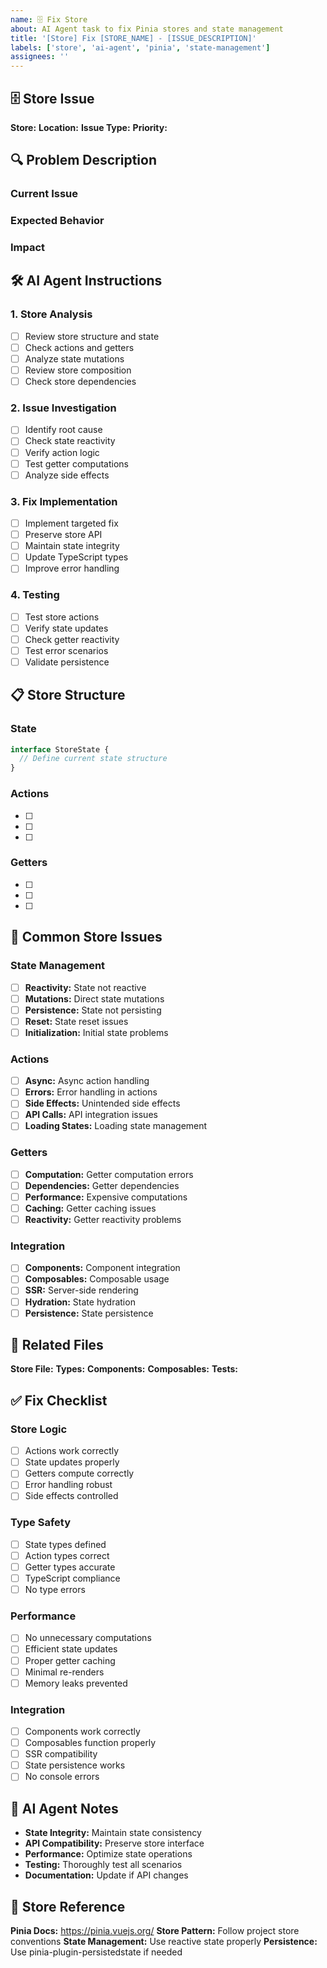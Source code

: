 ```yaml
---
name: 🗄️ Fix Store
about: AI Agent task to fix Pinia stores and state management
title: '[Store] Fix [STORE_NAME] - [ISSUE_DESCRIPTION]'
labels: ['store', 'ai-agent', 'pinia', 'state-management']
assignees: ''
---
```


## 🗄️ Store Issue

**Store:** <!-- Store name (e.g., useAuthStore, useUserStore) -->
**Location:** <!-- app/stores/[storeName].ts -->
**Issue Type:** <!-- Bug/Performance/Logic/State -->
**Priority:** <!-- High/Medium/Low -->

## 🔍 Problem Description

### Current Issue
<!-- Describe what's wrong with the store -->

### Expected Behavior
<!-- What should the store do instead? -->

### Impact
<!-- How does this affect the application? -->

## 🛠️ AI Agent Instructions

### 1. Store Analysis
- [ ] Review store structure and state
- [ ] Check actions and getters
- [ ] Analyze state mutations
- [ ] Review store composition
- [ ] Check store dependencies

### 2. Issue Investigation
- [ ] Identify root cause
- [ ] Check state reactivity
- [ ] Verify action logic
- [ ] Test getter computations
- [ ] Analyze side effects

### 3. Fix Implementation
- [ ] Implement targeted fix
- [ ] Preserve store API
- [ ] Maintain state integrity
- [ ] Update TypeScript types
- [ ] Improve error handling

### 4. Testing
- [ ] Test store actions
- [ ] Verify state updates
- [ ] Check getter reactivity
- [ ] Test error scenarios
- [ ] Validate persistence

## 📋 Store Structure

### State
```typescript
interface StoreState {
  // Define current state structure
}
```

### Actions
- [ ] <!-- Action 1 -->
- [ ] <!-- Action 2 -->
- [ ] <!-- Action 3 -->

### Getters
- [ ] <!-- Getter 1 -->
- [ ] <!-- Getter 2 -->
- [ ] <!-- Getter 3 -->

## 🔧 Common Store Issues

### State Management
- [ ] **Reactivity:** State not reactive
- [ ] **Mutations:** Direct state mutations
- [ ] **Persistence:** State not persisting
- [ ] **Reset:** State reset issues
- [ ] **Initialization:** Initial state problems

### Actions
- [ ] **Async:** Async action handling
- [ ] **Errors:** Error handling in actions
- [ ] **Side Effects:** Unintended side effects
- [ ] **API Calls:** API integration issues
- [ ] **Loading States:** Loading state management

### Getters
- [ ] **Computation:** Getter computation errors
- [ ] **Dependencies:** Getter dependencies
- [ ] **Performance:** Expensive computations
- [ ] **Caching:** Getter caching issues
- [ ] **Reactivity:** Getter reactivity problems

### Integration
- [ ] **Components:** Component integration
- [ ] **Composables:** Composable usage
- [ ] **SSR:** Server-side rendering
- [ ] **Hydration:** State hydration
- [ ] **Persistence:** State persistence

## 📁 Related Files

**Store File:** <!-- app/stores/[storeName].ts -->
**Types:** <!-- types/stores.ts -->
**Components:** <!-- Components using this store -->
**Composables:** <!-- Composables using this store -->
**Tests:** <!-- Store test files -->

## ✅ Fix Checklist

### Store Logic
- [ ] Actions work correctly
- [ ] State updates properly
- [ ] Getters compute correctly
- [ ] Error handling robust
- [ ] Side effects controlled

### Type Safety
- [ ] State types defined
- [ ] Action types correct
- [ ] Getter types accurate
- [ ] TypeScript compliance
- [ ] No type errors

### Performance
- [ ] No unnecessary computations
- [ ] Efficient state updates
- [ ] Proper getter caching
- [ ] Minimal re-renders
- [ ] Memory leaks prevented

### Integration
- [ ] Components work correctly
- [ ] Composables function properly
- [ ] SSR compatibility
- [ ] State persistence works
- [ ] No console errors

## 🚀 AI Agent Notes

- **State Integrity:** Maintain state consistency
- **API Compatibility:** Preserve store interface
- **Performance:** Optimize state operations
- **Testing:** Thoroughly test all scenarios
- **Documentation:** Update if API changes

## 📖 Store Reference

**Pinia Docs:** https://pinia.vuejs.org/
**Store Pattern:** Follow project store conventions
**State Management:** Use reactive state properly
**Persistence:** Use pinia-plugin-persistedstate if needed
